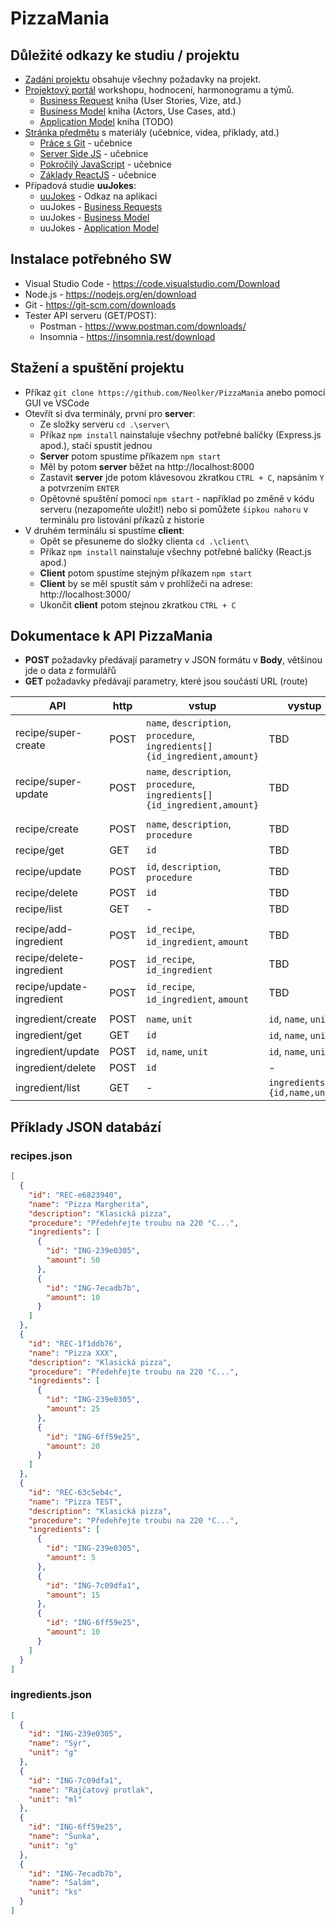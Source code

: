 # PizzaMania
## Důležité odkazy ke studiu / projektu
- [Zadání projektu](https://uuapp.plus4u.net/uu-dockit-maing02/4e68298f1658473e9bf5692272883290/document?documentId=63e66c5ad42df5003627e3d6) obsahuje všechny požadavky na projekt.
- [Projektový portál](https://uuapp.plus4u.net/uu-dockit-maing02/4e68298f1658473e9bf5692272883290/document?documentId=63e670ee46a3400036cf3231) workshopu, hodnocení, harmonogramu a týmů.
  - [Business Request](https://uuapp.plus4u.net/uu-bookkit-maing01/a994a2a988ee43d6ae7dcabf0d5b9f43/book/page?code=userStories) kniha (User Stories, Vize, atd.)
  - [Business Model](https://uuapp.plus4u.net/uu-bookkit-maing01/6a1fdf0c62714fd6ac143a8844f7495f/book/page?code=home) kniha (Actors, Use Cases, atd.)
  - [Application Model](https://uuapp.plus4u.net/uu-bookkit-maing01/d1b6a9636f904eca90ce86bb5258495d/book/page?code=home) kniha (TODO)
- [Stránka předmětu](https://unicornuniversity.net/cs/cloud-application-architecture) s materiály (učebnice, videa, příklady, atd.)
  - [Práce s Git](https://uuapp.plus4u.net/uu-bookkit-maing01/92f4b54768304fd8a1088fadab560d53/book/page?code=welcome) - učebnice
  - [Server Side JS](https://uuapp.plus4u.net/uu-bookkit-maing01/37bcb632a07543e58625add6221ffafd/book/page?code=home) - učebnice
  - [Pokročilý JavaScript](https://uuapp.plus4u.net/uu-bookkit-maing01/36a8aef298b44a5bb1f1be2389146e9b/book/page?code=home) - učebnice
  - [Základy ReactJS](https://uuapp.plus4u.net/uu-bookkit-maing01/861481b4b8974cda8569b998eefad53c/book/page?code=home) - učebnice
- Případová studie **uuJokes**:
  - [uuJokes](https://uuapp.plus4u.net/uu-jokes-maing01/4ef6a7b01b5942ecbfb925b249af987f/jokes) - Odkaz na aplikaci
  - uuJokes - [Business Requests](https://uuapp.plus4u.net/uu-bookkit-maing01/a04c8463649b425fb8b46076c0c5e5d0/book/page?code=home)
  - uuJokes - [Business Model](https://uuapp.plus4u.net/uu-bookkit-maing01/a129e74e3bcc4fe4a4a95f5e4bb494ed/book/page?code=home)
  - uuJokes - [Application Model](https://uuapp.plus4u.net/uu-bookkit-maing01/71f8d7b5cfdc4336b0abfe47b3cb237b/book/page?code=home)

## Instalace potřebného SW
- Visual Studio Code - https://code.visualstudio.com/Download
- Node.js - https://nodejs.org/en/download
- Git - https://git-scm.com/downloads
- Tester API serveru (GET/POST):
  - Postman - https://www.postman.com/downloads/
  - Insomnia - https://insomnia.rest/download

## Stažení a spuštění projektu
- Příkaz `git clone https://github.com/Neolker/PizzaMania` anebo pomocí GUI ve VSCode
- Otevřít si dva terminály, první pro **server**:
  - Ze složky serveru `cd .\server\`
  - Příkaz `npm install` nainstaluje všechny potřebné balíčky (Express.js apod.), stačí spustit jednou
  - **Server** potom spustíme příkazem `npm start`
  - Měl by potom **server** běžet na http://localhost:8000
  - Zastavit **server** jde potom klávesovou zkratkou `CTRL + C`, napsáním `Y` a potvrzením `ENTER`
  - Opětovné spuštění pomocí `npm start` - například po změně v kódu serveru (nezapomeňte uložit!) nebo si pomůžete `šipkou nahoru` v terminálu pro listování příkazů z historie
- V druhém terminálu si spustíme **client**:
  - Opět se přesuneme do složky clienta  `cd .\client\`
  - Příkaz `npm install` nainstaluje všechny potřebné balíčky (React.js apod.)
  - **Client** potom spustíme stejným příkazem `npm start`
  - **Client** by se měl spustit sám v prohlížeči na adrese: http://localhost:3000/
  - Ukončit **client** potom stejnou zkratkou `CTRL + C`

## Dokumentace k API PizzaMania

- **POST** požadavky předávají parametry v JSON formátu v **Body**, většinou jde o data z formulářů
- **GET** požadavky předávají parametry, které jsou součástí URL (route)
                                        
| API                      | http | vstup                                  | vystup | 
| ------------------------ | ---- | -------------------------------------- | ------ | 
| recipe/super-create      | POST | `name`, `description`, `procedure`, `ingredients[] {id_ingredient,amount}`     | TBD    |
| recipe/super-update      | POST | `name`, `description`, `procedure`, `ingredients[] {id_ingredient,amount}`     | TBD    | 
|                          |      |                                                                                |        |  
| recipe/create            | POST | `name`, `description`, `procedure`                                             | TBD    | 
| recipe/get               | GET  | `id`                                                                           | TBD    | 
| recipe/update            | POST | `id`, `description`, `procedure`                                               | TBD    | 
| recipe/delete            | POST | `id`                                                                           | TBD    |
| recipe/list              | GET  | -                                                                              | TBD    | 
|                          |      |                                                                                |        |    
| recipe/add-ingredient    | POST | `id_recipe`, `id_ingredient`, `amount`                                         | TBD    | 
| recipe/delete-ingredient | POST | `id_recipe`, `id_ingredient`                                                   | TBD    | 
| recipe/update-ingredient | POST | `id_recipe`, `id_ingredient`, `amount`                                         | TBD    | 
|                          |      |                                                                                |        |    
| ingredient/create        | POST | `name`, `unit`                                                                 | `id`, `name`, `unit`              |
| ingredient/get           | GET  | `id`                                                                           | `id`, `name`, `unit`              | 
| ingredient/update        | POST | `id`, `name`, `unit`                                                           | `id`, `name`, `unit`              | 
| ingredient/delete        | POST | `id`                                                                           | -                                 | 
| ingredient/list          | GET  | -                                                                              | `ingredients[] {id,name,unit}`    | 

## Příklady JSON databází
### recipes.json

```JSON
[
  {
    "id": "REC-e6823940",
    "name": "Pizza Margherita",
    "description": "Klasická pizza",
    "procedure": "Předehřejte troubu na 220 °C...",
    "ingredients": [
      {
        "id": "ING-239e0305",
        "amount": 50
      },
      {
        "id": "ING-7ecadb7b",
        "amount": 10
      }
    ]
  },
  {
    "id": "REC-1f1ddb76",
    "name": "Pizza XXX",
    "description": "Klasická pizza",
    "procedure": "Předehřejte troubu na 220 °C...",
    "ingredients": [
      {
        "id": "ING-239e0305",
        "amount": 25
      },
      {
        "id": "ING-6ff59e25",
        "amount": 20
      }
    ]
  },
  {
    "id": "REC-63c5eb4c",
    "name": "Pizza TEST",
    "description": "Klasická pizza",
    "procedure": "Předehřejte troubu na 220 °C...",
    "ingredients": [
      {
        "id": "ING-239e0305",
        "amount": 5
      },
      {
        "id": "ING-7c09dfa1",
        "amount": 15
      },
      {
        "id": "ING-6ff59e25",
        "amount": 10
      }
    ]
  }
]
```

### ingredients.json

```JSON
[
  {
    "id": "ING-239e0305",
    "name": "Sýr",
    "unit": "g"
  },
  {
    "id": "ING-7c09dfa1",
    "name": "Rajčatový protlak",
    "unit": "ml"
  },
  {
    "id": "ING-6ff59e25",
    "name": "Šunka",
    "unit": "g"
  },
  {
    "id": "ING-7ecadb7b",
    "name": "Salám",
    "unit": "ks"
  }
]
```
